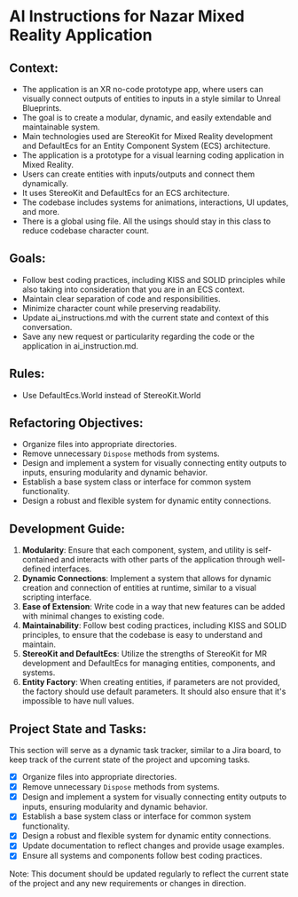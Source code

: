# AI Instructions for Nazar Mixed Reality Application

## Context:

- The application is an XR no-code prototype app, where users can visually connect outputs of entities to inputs in a
  style similar to Unreal Blueprints.
- The goal is to create a modular, dynamic, and easily extendable and maintainable system.
- Main technologies used are StereoKit for Mixed Reality development and DefaultEcs for an Entity Component System (ECS)
  architecture.
- The application is a prototype for a visual learning coding application in Mixed Reality.
- Users can create entities with inputs/outputs and connect them dynamically.
- It uses StereoKit and DefaultEcs for an ECS architecture.
- The codebase includes systems for animations, interactions, UI updates, and more.
- There is a global using file. All the usings should stay in this class to reduce codebase character count.

## Goals:

- Follow best coding practices, including KISS and SOLID principles while also taking into consideration that you are in
  an ECS context.
- Maintain clear separation of code and responsibilities.
- Minimize character count while preserving readability.
- Update ai_instructions.md with the current state and context of this conversation.
- Save any new request or particularity regarding the code or the application in ai_instruction.md.

## Rules:

- Use DefaultEcs.World instead of StereoKit.World

## Refactoring Objectives:

- Organize files into appropriate directories.
- Remove unnecessary `Dispose` methods from systems.
- Design and implement a system for visually connecting entity outputs to inputs, ensuring modularity and dynamic
  behavior.
- Establish a base system class or interface for common system functionality.
- Design a robust and flexible system for dynamic entity connections.

## Development Guide:

1. **Modularity**: Ensure that each component, system, and utility is self-contained and interacts with other parts of
   the application through well-defined interfaces.
2. **Dynamic Connections**: Implement a system that allows for dynamic creation and connection of entities at runtime,
   similar to a visual scripting interface.
3. **Ease of Extension**: Write code in a way that new features can be added with minimal changes to existing code.
4. **Maintainability**: Follow best coding practices, including KISS and SOLID principles, to ensure that the codebase
   is easy to understand and maintain.
5. **StereoKit and DefaultEcs**: Utilize the strengths of StereoKit for MR development and DefaultEcs for managing
   entities, components, and systems.
6. **Entity Factory**: When creating entities, if parameters are not provided, the factory should use default parameters. It should also ensure that it's impossible to have null values.

## Project State and Tasks:

This section will serve as a dynamic task tracker, similar to a Jira board, to keep track of the current state of the
project and upcoming tasks.

- [x] Organize files into appropriate directories.
- [x] Remove unnecessary `Dispose` methods from systems.
- [x] Design and implement a system for visually connecting entity outputs to inputs, ensuring modularity and dynamic
  behavior.
- [x] Establish a base system class or interface for common system functionality.
- [x] Design a robust and flexible system for dynamic entity connections.
- [x] Update documentation to reflect changes and provide usage examples.
- [x] Ensure all systems and components follow best coding practices.

Note: This document should be updated regularly to reflect the current state of the project and any new requirements or
changes in direction.

```
